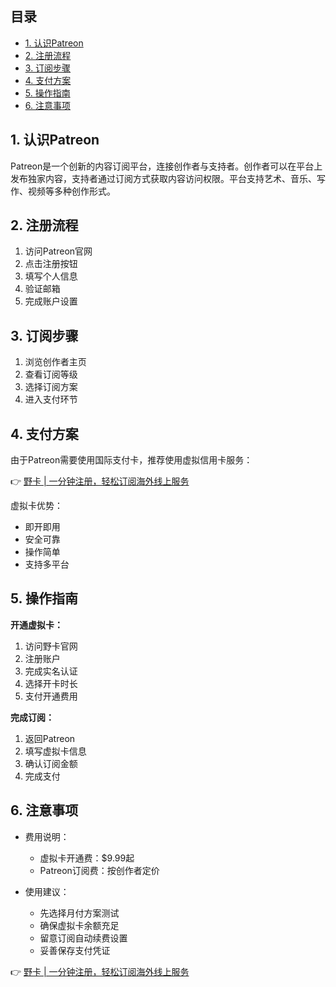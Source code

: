 ## 目录

- [1. 认识Patreon](#1-认识patreon)
- [2. 注册流程](#2-注册流程)
- [3. 订阅步骤](#3-订阅步骤)
- [4. 支付方案](#4-支付方案)
- [5. 操作指南](#5-操作指南)
- [6. 注意事项](#6-注意事项)

## 1. 认识Patreon

Patreon是一个创新的内容订阅平台，连接创作者与支持者。创作者可以在平台上发布独家内容，支持者通过订阅方式获取内容访问权限。平台支持艺术、音乐、写作、视频等多种创作形式。

## 2. 注册流程

1. 访问Patreon官网
2. 点击注册按钮
3. 填写个人信息
4. 验证邮箱
5. 完成账户设置

## 3. 订阅步骤

1. 浏览创作者主页
2. 查看订阅等级
3. 选择订阅方案
4. 进入支付环节

## 4. 支付方案

由于Patreon需要使用国际支付卡，推荐使用虚拟信用卡服务：

👉 [野卡 | 一分钟注册，轻松订阅海外线上服务](https://bit.ly/bewildcard)

虚拟卡优势：
- 即开即用
- 安全可靠
- 操作简单
- 支持多平台

## 5. 操作指南

**开通虚拟卡：**
1. 访问野卡官网
2. 注册账户
3. 完成实名认证
4. 选择开卡时长
5. 支付开通费用

**完成订阅：**
1. 返回Patreon
2. 填写虚拟卡信息
3. 确认订阅金额
4. 完成支付

## 6. 注意事项

- 费用说明：
  - 虚拟卡开通费：$9.99起
  - Patreon订阅费：按创作者定价
  
- 使用建议：
  - 先选择月付方案测试
  - 确保虚拟卡余额充足
  - 留意订阅自动续费设置
  - 妥善保存支付凭证

👉 [野卡 | 一分钟注册，轻松订阅海外线上服务](https://bit.ly/bewildcard)